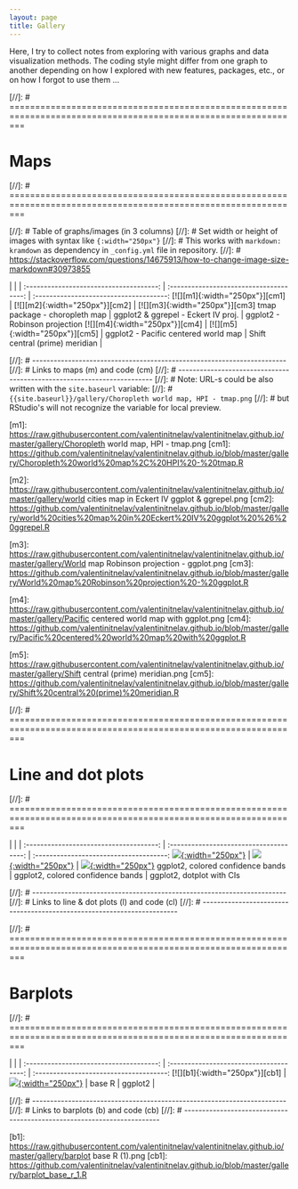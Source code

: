 ```yaml
---
layout: page
title: Gallery
---
```


Here, I try to collect notes from exploring with various graphs and data visualization methods. The coding style might differ from one graph to another depending on how I explored with new features, packages, etc., or on how I forgot to use them ...

[//]: # ===============================================================================================================
# Maps
[//]: # ===============================================================================================================

[//]: # Table of graphs/images (in 3 columns)
[//]: # Set width or height of images with syntax like `{:width="250px"}`
[//]: # This works with `markdown: kramdown` as dependency in `_config.yml` file in repository.
[//]: # https://stackoverflow.com/questions/14675913/how-to-change-image-size-markdown#30973855

|                                       |                                         |
:-------------------------------------: | :-------------------------------------: | :-------------------------------------:
[![][m1]{:width="250px"}][cm1]          | [![][m2]{:width="250px"}][cm2]          | [![][m3]{:width="250px"}][cm3]
tmap package - choropleth map           | ggplot2 & ggrepel - Eckert IV proj.     | ggplot2 - Robinson projection
[![][m4]{:width="250px"}][cm4]          | [![][m5]{:width="250px"}][cm5]          |
ggplot2 - Pacific centered world map    | Shift central (prime) meridian          |


[//]: # -----------------------------------------------------------------------
[//]: # Links to maps (m) and code (cm)
[//]: # -----------------------------------------------------------------------
[//]: # Note: URL-s could be also written with the `site.baseurl` variable: 
[//]: # `{{site.baseurl}}/gallery/Choropleth world map, HPI - tmap.png`
[//]: # but RStudio's will not recognize the variable for local preview.

[m1]: https://raw.githubusercontent.com/valentinitnelav/valentinitnelav.github.io/master/gallery/Choropleth world map, HPI - tmap.png
[cm1]: https://github.com/valentinitnelav/valentinitnelav.github.io/blob/master/gallery/Choropleth%20world%20map%2C%20HPI%20-%20tmap.R

[m2]: https://raw.githubusercontent.com/valentinitnelav/valentinitnelav.github.io/master/gallery/world cities map in Eckert IV ggplot & ggrepel.png
[cm2]: https://github.com/valentinitnelav/valentinitnelav.github.io/blob/master/gallery/world%20cities%20map%20in%20Eckert%20IV%20ggplot%20%26%20ggrepel.R

[m3]: https://raw.githubusercontent.com/valentinitnelav/valentinitnelav.github.io/master/gallery/World map Robinson projection - ggplot.png
[cm3]: https://github.com/valentinitnelav/valentinitnelav.github.io/blob/master/gallery/World%20map%20Robinson%20projection%20-%20ggplot.R

[m4]: https://raw.githubusercontent.com/valentinitnelav/valentinitnelav.github.io/master/gallery/Pacific centered world map with ggplot.png
[cm4]: https://github.com/valentinitnelav/valentinitnelav.github.io/blob/master/gallery/Pacific%20centered%20world%20map%20with%20ggplot.R

[m5]: https://raw.githubusercontent.com/valentinitnelav/valentinitnelav.github.io/master/gallery/Shift central (prime) meridian.png
[cm5]: https://github.com/valentinitnelav/valentinitnelav.github.io/blob/master/gallery/Shift%20central%20(prime)%20meridian.R

[//]: # ===============================================================================================================
# Line and dot plots
[//]: # ===============================================================================================================

|                                       |                                         |
:-------------------------------------: | :-------------------------------------: | :-------------------------------------:
[![][l1]{:width="250px"}][cl1]          | [![][l2]{:width="250px"}][cl2]          | [![][l3]{:width="250px"}][cl3]
ggplot2, colored confidence bands       | ggplot2, colored confidence bands       | ggplot2, dotplot with CIs

[//]: # -----------------------------------------------------------------------
[//]: # Links to line & dot plots (l) and code (cl)
[//]: # -----------------------------------------------------------------------

[l1]: https://raw.githubusercontent.com/valentinitnelav/valentinitnelav.github.io/master/gallery/colored_confidence_bands.png
[cl1]: https://github.com/valentinitnelav/valentinitnelav.github.io/blob/master/gallery/colored_confidence_bands.R

[l2]: https://raw.githubusercontent.com/valentinitnelav/valentinitnelav.github.io/master/gallery/colored_confidence_lines.png
[cl2]: https://github.com/valentinitnelav/valentinitnelav.github.io/blob/master/gallery/colored_confidence_lines.R

[l3]: https://raw.githubusercontent.com/valentinitnelav/valentinitnelav.github.io/master/gallery/dotplot_ci_bars.png
[cl3]: https://github.com/valentinitnelav/valentinitnelav.github.io/blob/master/gallery/dotplot_ci_bars.R


[//]: # ===============================================================================================================
# Barplots
[//]: # ===============================================================================================================

|                                       |                                         |
:-------------------------------------: | :-------------------------------------: | :-------------------------------------:
[![][b1]{:width="250px"}][cb1]          | [![][b2]{:width="250px"}][cb2]          | 
base R                                  | ggplot2                                 |


[//]: # -----------------------------------------------------------------------
[//]: # Links to barplots (b) and code (cb)
[//]: # -----------------------------------------------------------------------

[b1]: https://raw.githubusercontent.com/valentinitnelav/valentinitnelav.github.io/master/gallery/barplot base R (1).png
[cb1]: https://github.com/valentinitnelav/valentinitnelav.github.io/blob/master/gallery/barplot_base_r_1.R

[b2]: https://raw.githubusercontent.com/valentinitnelav/valentinitnelav.github.io/master/gallery/barplot_ggplot_dodged_1.png
[cb2]: https://github.com/valentinitnelav/valentinitnelav.github.io/blob/master/gallery/barplot_ggplot_dodged_1.R